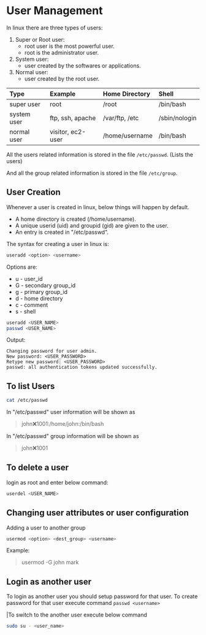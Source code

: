 # User Management

In linux there are three types of users:

1. Super or Root user:
   - root user is the most powerful user.
   - root is the administrator user.
2. System user:
   - user created by the softwares or applications.
3. Normal user:
   - user created by the root user.

| Type | Example | Home Directory | Shell |
| :---- | :------ | :------------- | :---- |
| super user | root | /root | /bin/bash |
| system user | ftp, ssh, apache | /var/ftp, /etc | /sbin/nologin |
| normal user | visitor, ec2-user | /home/username | /bin/bash |

All the users related information is stored in the file ```/etc/passwd```. (Lists the users)

And all the group related information is stored in the file ```/etc/group```.

## User Creation

Whenever a user is created in linux, below things will happen by default.

- A home directory is created (/home/username).
- A unique userid (uid) and groupid (gid) are given to the user.
- An entry is created in "/etc/passwd".

The syntax for creating a user in linux is:

```bash
useradd <option> <username>
```

Options are:

- u - user_id
- G - secondary group_id
- g - primary group_id
- d - home directory
- c - comment
- s - shell

```bash
useradd <USER_NAME>
passwd <USER_NAME>
```

Output:

```text
Changing password for user admin.
New password: <USER_PASSWORD>
Retype new password: <USER_PASSWORD>
passwd: all authentication tokens updated successfully.
```

## To list Users

```bash
cat /etc/passwd
```

In "/etc/passwd" user information will be shown as

>john:x:1001:/home/john:/bin/bash

In "/etc/passwd" group information will be shown as

>john:x:1001

## To delete a user

login as root and enter below command:

```bash
userdel <USER_NAME>
```

## Changing user attributes or user configuration

Adding a user to another group

```bash
usermod <option> <dest_group> <username>
```

Example:
>usermod -G john mark

## Login as another user

To login as another user you should setup password for that user.
To create password for that user execute command ```passwd <username>```

|To switch to the another user execute below command

```bash
sudo su - <user_name>
```
